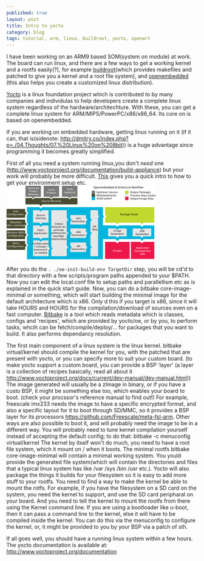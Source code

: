 ```yaml
---
published: true
layout: post
title: Intro to yocto
category: blog
tags: tutorial, arm, linux, buildroot, yocto, openwrt
---
```


I have been working on an ARM9 based SOM(system on module) at work.
The board can run linux, and there are a few ways to get a working 
kernel and a rootfs easily(?), for example 
[buildroot](http://buildroot.uclibc.org/)(which provides makefiles
and patched to give you a kernel and a root file system),
and [openembedded](http://www.openembedded.org/wiki/Main_Page) (this 
also helps you create a customized linux distribution).

[Yocto](http://www.yoctoproject.org) is a linux foundation project 
which is contributed to by many companies and individulas to help
developers create a complete linux system regardless of the 
hardware/architechture. With these, you can get a complete linux
system for ARM/MIPS/PowerPC/x86/x86_64. Its core on is based on 
openembedded.

If you are working on embedded hardware, getting linux running on it
(if it can, that is(sidenote: http://dmitry.co/index.php?p=./04.Thoughts/07.%20Linux%20on%208bit)) 
is a huge advantage since programming it becomes greatly simplified.

First of all you need a system running linux,you don't _need_ one
(http://www.yoctoproject.org/documentation/build-appliance) but your
work will probably be more difficult. [This](http://www.yoctoproject.org/docs/current/yocto-project-qs/yocto-project-qs.html)
gives you a quick intro to how to get your environment setup etc.
![Yocto](/images/yocto.png)

After you do the `. ./oe-init-build-env TargetDir` step, you will be 
cd'd to that directory with a few scripts/program paths appended to
your $PATH. Now you can edit the local.conf file  to setup paths and parallellism etc
as is explained in the quick start guide. Now, you can do a bitbake 
core-image-minimal or something, which will start building the
minimal image for the default architecture which is x86. Only d this if you target 
is x86, since it will take HOURS and HOURS for the compilation/download of
sources even on a fast computer. [Bitbake](http://en.wikipedia.org/wiki/BitBake) is a tool which reads metadata
which is classes, configs and 'recipes', which are provided by yocto/oe,
or by you, to perform tasks, whcih can be fetch/compile/deploy/... for 
packages that you want to build. It also performs dependancy resolution.

The first main component of a linux system is the linux kernel.
	bitbake virtual/kernel
should compile the kernel for you, with the patched that are present
with yocto, or you can specify more to suit your custom board.
(to make yocto support a custom board, you can provide a BSP 'layer'
(a layer is a collection of recipes basically, read all about it http://www.yoctoproject.org/docs/current/dev-manual/dev-manual.html))
The image generated will usually be a zImage in binary, or if you have
a custo BSP, it might be something else too, which enables your board to boot.
(check your procssor's reference manual to find out!)
For example, freescale imx233 needs the image to have a specific encrypted format,
and also a specific layout for it to boot through SD/MMC, so it
provides a BSP layer for its processors https://github.com/Freescale/meta-fsl-arm. 
Other ways are also possible to boot it, and will probably need the image 
to be in a different way. You will probably need to tune kernel compilation
yourself instead of accepting the default config; to do that:
	bitbake -c menuconfig virtual/kernel
The kernel by itself won't do much, you need to have a root file system, 
which it mount on / when it boots. The minimal rootfs
	bitbake core-image-minimal
will contain a minimal working system. You yould provide the generated 
file system(which will contain the directories and files that a 
typical linux system has like /var /sys /bin /usr etc.). Yocto will
also package the things it builds for your filesystem so it is
easy to add more stuff to your rootfs. You need to find a way to make
the kernel be able to mount the rotfs. For example, if you have the 
filesystem on a SD card on the system, you need the kernel to support,
and use the SD card peripharal on your board. And you need to tell the
kernel to mount the rootfs from there using the Kernel command line.
If you are using a bootloader like u-boot, then it can pass a command 
line to the kernel, else it will have to be compiled inside the kernel.
You can do this via the menuconfig to configure the kernel, or, it
might be provided to you by your BSP via a patch of sth.

If all goes well, you should have a running linux system within a few
hours. The yocto documentation is available at:
	http://www.yoctoproject.org/documentation 
